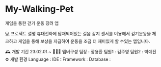 # My-Walking-Pet
게임을 통한 걷기 운동 장려 앱

💻 프로젝트 설명
휴대전화에 탑재되어있는 걸음 감지 센서를 이용해서 걷기운동을 체크하고 게임을 통해 보상을 지급하여 운동을 조금 더 재미있게 할 수있는 앱입니다.

🕰️ 개발 기간
23.02.01.~
👨‍👨‍👧 멤버구성
팀장 : 장용환 
팀원1 : 김주영
팀원2 : 박예진
⚙️ 개발 환경
Language : 
IDE : 
Framework :
Database :
